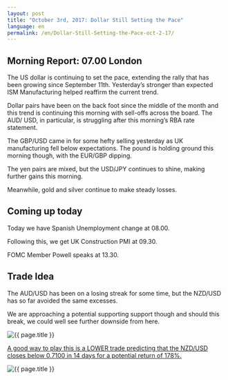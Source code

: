 ```yaml
---
layout: post
title: "October 3rd, 2017: Dollar Still Setting the Pace"
language: en
permalink: /en/Dollar-Still-Setting-the-Pace-oct-2-17/
---
```

## Morning Report: 07.00 London

The US dollar is continuing to set the pace, extending the rally that has been growing since September 11th. Yesterday’s stronger than expected ISM Manufacturing helped reaffirm the current trend. 

Dollar pairs have been on the back foot since the middle of the month and this trend is continuing this morning with sell-offs across the board. The AUD/ USD, in particular, is struggling after this morning’s RBA rate statement.

The GBP/USD came in for some hefty selling yesterday as UK manufacturing fell below expectations. The pound is holding ground this morning though, with the EUR/GBP dipping. 

The yen pairs are mixed, but the USD/JPY continues to shine, making further gains this morning. 

Meanwhile, gold and silver continue to make steady losses. 

## Coming up today 

Today we have Spanish Unemployment change at 08.00. 

Following this, we get UK Construction PMI at 09.30. 

FOMC Member Powell speaks at 13.30. 

## Trade Idea

The AUD/USD has been on a losing streak for some time, but the NZD/USD has so far avoided the same excesses. 

We are approaching a potential supporting support though and should this break, we could well see further downside from here.    
 
<img class="post-image" src="{{ site.url }}/images/oct/2017-10-02_06-28-11.jpg" alt="{{ page.title }}" title="{{ page.title }}">

<a href="%LINK%%?currency=GBP&market=forex&underlying=frxNZDUSD&formname=higherlower&duration_amount=14&duration_units=d&amount=10&amount_type=payout&expiry_type=duration&barrier=0.7100" target="_blank">A good way to play this is a LOWER trade predicting that the NZD/USD closes below 0.7100 in 14 days for a potential return of 178%.</a>

<img class="post-image" src="{{ site.url }}/images/oct/2017-10-02_06-33-54.jpg" alt="{{ page.title }}" title="{{ page.title }}">

